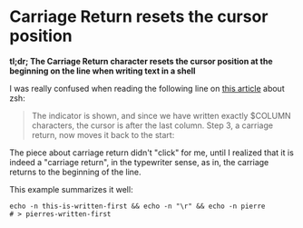 # Carriage Return resets the cursor position

**tl;dr; The Carriage Return character resets the cursor position at the
beginning on the line when writing text in a shell**

I was really confused when reading the following line on [this article][1]
about zsh:

> The indicator is shown, and since we have written exactly $COLUMN characters,
> the cursor is after the last column. Step 3, a carriage return, now moves it
> back to the start:

The piece about carriage return didn't "click" for me, until I realized that it
is indeed a "carriage return", in the typewriter sense, as in, the carriage
returns to the beginning of the line.

This example summarizes it well:

```
echo -n this-is-written-first && echo -n "\r" && echo -n pierre
# > pierres-written-first
```


[1]: https://www.vidarholen.net/contents/blog/?p=878
